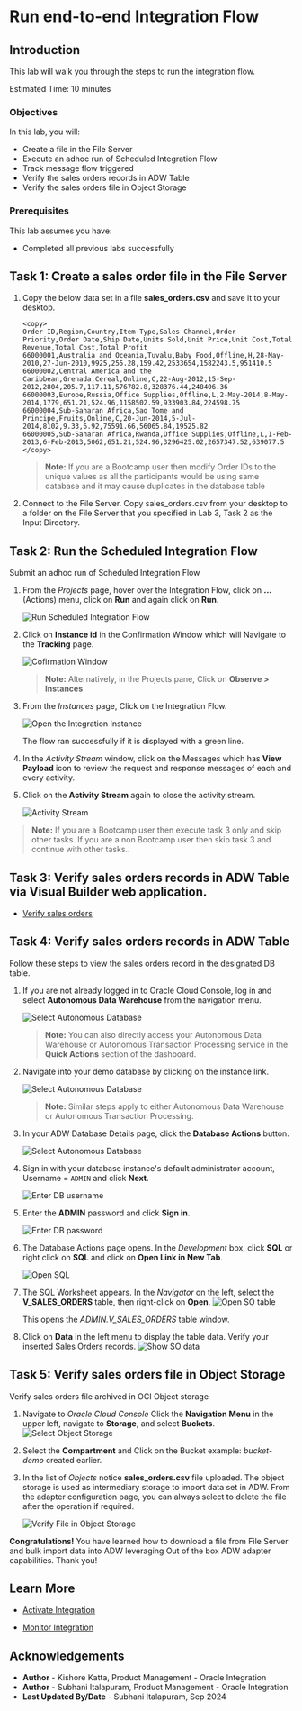 # Run end-to-end Integration Flow

## Introduction

This lab will walk you through the steps to run the integration flow.

Estimated Time: 10 minutes

### Objectives

In this lab, you will:

- Create a file in the File Server
- Execute an adhoc run of Scheduled Integration Flow
- Track message flow triggered
- Verify the sales orders records in ADW Table
- Verify the sales orders file in Object Storage

### Prerequisites

This lab assumes you have:

- Completed all previous labs successfully

## Task 1: Create a sales order file in the File Server

1. Copy the below data set in a file **sales_orders.csv** and save it to your desktop.

    ```
    <copy>
    Order ID,Region,Country,Item Type,Sales Channel,Order Priority,Order Date,Ship Date,Units Sold,Unit Price,Unit Cost,Total Revenue,Total Cost,Total Profit
    66000001,Australia and Oceania,Tuvalu,Baby Food,Offline,H,28-May-2010,27-Jun-2010,9925,255.28,159.42,2533654,1582243.5,951410.5
    66000002,Central America and the Caribbean,Grenada,Cereal,Online,C,22-Aug-2012,15-Sep-2012,2804,205.7,117.11,576782.8,328376.44,248406.36
    66000003,Europe,Russia,Office Supplies,Offline,L,2-May-2014,8-May-2014,1779,651.21,524.96,1158502.59,933903.84,224598.75
    66000004,Sub-Saharan Africa,Sao Tome and Principe,Fruits,Online,C,20-Jun-2014,5-Jul-2014,8102,9.33,6.92,75591.66,56065.84,19525.82
    66000005,Sub-Saharan Africa,Rwanda,Office Supplies,Offline,L,1-Feb-2013,6-Feb-2013,5062,651.21,524.96,3296425.02,2657347.52,639077.5
    </copy>
    ```

    > **Note:** If you are a Bootcamp user then modify Order IDs to the unique values as all the participants would be using same database and it may cause duplicates in the database table

2. Connect to the File Server. Copy sales_orders.csv from your desktop to a folder on the File Server that you specified in Lab 3, Task 2 as the Input Directory.

## Task 2: Run the Scheduled Integration Flow

Submit an adhoc run of Scheduled Integration Flow

1. From the *Projects* page, hover over the Integration Flow, click on **...** (Actions) menu, click on **Run** and again click on **Run**.

    ![Run Scheduled Integration Flow](images/run-integration.png)

2. Click on **Instance id** in the Confirmation Window which will Navigate to the **Tracking** page.

    ![Cofirmation Window](images/submit-confirmation.png)

    > **Note:**  Alternatively, in the Projects pane, Click on **Observe &gt; Instances**

3. From the *Instances* page, Click on the Integration Flow.

    ![Open the Integration Instance](images/integration-instance-open.png)

    The flow ran successfully if it is displayed with a green line.

4. In the *Activity Stream* window, click on the Messages which has **View Payload** icon to review the request and response messages of each and every activity.

5. Click on the **Activity Stream** again to close the activity stream.

    ![Activity Stream](images/activity-stream.png)

> **Note:** If you are a Bootcamp user then execute task 3 only and skip other tasks.
    If you are a non Bootcamp user then skip task 3 and continue with other tasks..

## Task 3: Verify sales orders records in ADW Table via Visual Builder web application.

- [Verify sales orders](https://oictraining5-oicpm-px.integration.ocp.oraclecloud.com/ic/builder/rt/OrderApplication/live/webApps/orderapps/)

## Task 4: Verify sales orders records in ADW Table

Follow these steps to view the sales orders record in the designated DB table.

1. If you are not already logged in to Oracle Cloud Console, log in and select **Autonomous Data Warehouse** from the navigation menu.

    ![Select Autonomous Database](../setup/images/adb-navigation.png)

    > **Note:**  You can also directly access your Autonomous Data Warehouse or Autonomous Transaction Processing service in the **Quick Actions** section of the dashboard.

2. Navigate into your demo database by clicking on the instance link.

    ![Select Autonomous Database](../setup/images/select-adb-instance.png)

    > **Note:**  Similar steps apply to either Autonomous Data Warehouse or Autonomous Transaction Processing.

3. In your ADW Database Details page, click the **Database Actions** button.

    ![Select Autonomous Database](../setup/images/click-database-actions.png)

4. Sign in with your database instance's default administrator account, Username = `ADMIN` and click **Next**.

   ![Enter DB username](../setup/images/enter-username.png)

5. Enter the **ADMIN** password and click **Sign in**.

    ![Enter DB password](../setup/images/enter-password.png)

6. The Database Actions page opens. In the *Development* box, click **SQL** or right click on **SQL** and click on **Open Link in New Tab**.

    ![Open SQL](../setup/images/open-sql.png)

7. The SQL Worksheet appears. In the *Navigator* on the left, select the **V\_SALES\_ORDERS** table, then right-click on **Open**.
    ![Open SO table](images/open-so-table.png)

    This opens the *ADMIN.V\_SALES\_ORDERS* table window.

8. Click on **Data** in the left menu to display the table data. Verify your inserted Sales Orders records.
   ![Show SO data](images/show-so-data.png)

## Task 5: Verify sales orders file in Object Storage

Verify sales orders file archived in OCI Object storage

1. Navigate to *Oracle Cloud Console* Click the **Navigation Menu** in the upper left, navigate to **Storage**, and select **Buckets**.
    ![Select Object Storage](https://oracle-livelabs.github.io/common/images/console/storage-buckets.png)

2. Select the **Compartment** and Click on the Bucket example: *bucket-demo* created earlier.

3. In the list of *Objects* notice **sales_orders.csv** file uploaded. The object storage is used as intermediary storage to import data set in ADW. From the adapter configuration page, you can always select to delete the file after the operation if required.

    ![Verify File in Object Storage](images/verify-file-so-os.png)

**Congratulations!** You have learned how to download a file from File Server and bulk import data into ADW leveraging Out of the box ADW adapter capabilities. Thank you!

## Learn More

- [Activate Integration](https://docs.oracle.com/en/cloud/paas/application-integration/integrations-user/activate-and-deactivate-integrations.html)

- [Monitor Integration](https://docs.oracle.com/en/cloud/paas/application-integration/integrations-user/track-integration-instances.html#GUID-46A7C0A0-CBE4-4F1B-9B45-62A5AFA89D74)

## Acknowledgements

- **Author** - Kishore Katta, Product Management - Oracle Integration
- **Author** - Subhani Italapuram, Product Management - Oracle Integration
- **Last Updated By/Date** - Subhani Italapuram, Sep 2024
